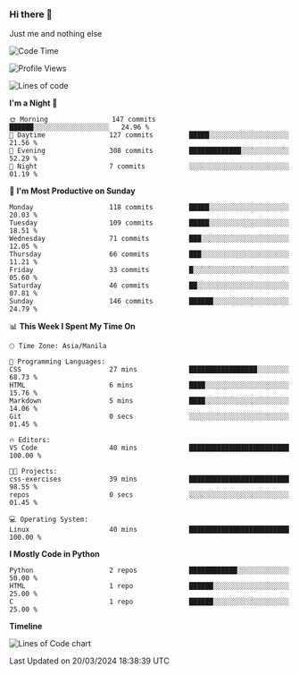 ### Hi there 👋

Just me and nothing else


<!--START_SECTION:waka-->
![Code Time](http://img.shields.io/badge/Code%20Time-122%20hrs%2014%20mins-blue)

![Profile Views](http://img.shields.io/badge/Profile%20Views-0-blue)

![Lines of code](https://img.shields.io/badge/From%20Hello%20World%20I%27ve%20Written-1.3%20million%20lines%20of%20code-blue)

**I'm a Night 🦉** 

```text
🌞 Morning                147 commits         ██████░░░░░░░░░░░░░░░░░░░   24.96 % 
🌆 Daytime                127 commits         █████░░░░░░░░░░░░░░░░░░░░   21.56 % 
🌃 Evening                308 commits         █████████████░░░░░░░░░░░░   52.29 % 
🌙 Night                  7 commits           ░░░░░░░░░░░░░░░░░░░░░░░░░   01.19 % 
```
📅 **I'm Most Productive on Sunday** 

```text
Monday                   118 commits         █████░░░░░░░░░░░░░░░░░░░░   20.03 % 
Tuesday                  109 commits         █████░░░░░░░░░░░░░░░░░░░░   18.51 % 
Wednesday                71 commits          ███░░░░░░░░░░░░░░░░░░░░░░   12.05 % 
Thursday                 66 commits          ███░░░░░░░░░░░░░░░░░░░░░░   11.21 % 
Friday                   33 commits          █░░░░░░░░░░░░░░░░░░░░░░░░   05.60 % 
Saturday                 46 commits          ██░░░░░░░░░░░░░░░░░░░░░░░   07.81 % 
Sunday                   146 commits         ██████░░░░░░░░░░░░░░░░░░░   24.79 % 
```


📊 **This Week I Spent My Time On** 

```text
🕑︎ Time Zone: Asia/Manila

💬 Programming Languages: 
CSS                      27 mins             █████████████████░░░░░░░░   68.73 % 
HTML                     6 mins              ████░░░░░░░░░░░░░░░░░░░░░   15.76 % 
Markdown                 5 mins              ████░░░░░░░░░░░░░░░░░░░░░   14.06 % 
Git                      0 secs              ░░░░░░░░░░░░░░░░░░░░░░░░░   01.45 % 

🔥 Editors: 
VS Code                  40 mins             █████████████████████████   100.00 % 

🐱‍💻 Projects: 
css-exercises            39 mins             █████████████████████████   98.55 % 
repos                    0 secs              ░░░░░░░░░░░░░░░░░░░░░░░░░   01.45 % 

💻 Operating System: 
Linux                    40 mins             █████████████████████████   100.00 % 
```

**I Mostly Code in Python** 

```text
Python                   2 repos             ████████████░░░░░░░░░░░░░   50.00 % 
HTML                     1 repo              ██████░░░░░░░░░░░░░░░░░░░   25.00 % 
C                        1 repo              ██████░░░░░░░░░░░░░░░░░░░   25.00 % 
```



**Timeline**

![Lines of Code chart](https://raw.githubusercontent.com/mauring55/mauring55/main/assets/bar_graph.png)


 Last Updated on 20/03/2024 18:38:39 UTC
<!--END_SECTION:waka-->
